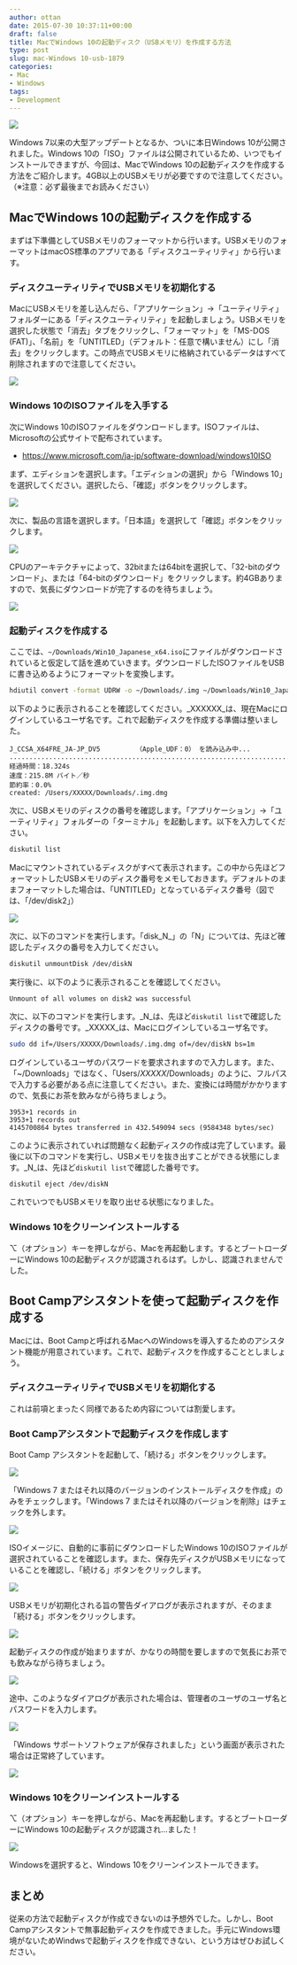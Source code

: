 ```yaml
---
author: ottan
date: 2015-07-30 10:37:11+00:00
draft: false
title: MacでWindows 10の起動ディスク（USBメモリ）を作成する方法
type: post
slug: mac-Windows 10-usb-1879
categories:
- Mac
- Windows
tags:
- Development
---
```


![](/uploads/2015/07/150730-55b9fb2281432.jpg)

Windows 7以来の大型アップデートとなるか、ついに本日Windows 10が公開されました。Windows 10の「ISO」ファイルは公開されているため、いつでもインストールできますが、今回は、MacでWindows 10の起動ディスクを作成する方法をご紹介します。4GB以上のUSBメモリが必要ですので注意してください。（※注意：必ず最後までお読みください）

## MacでWindows 10の起動ディスクを作成する

まずは下準備としてUSBメモリのフォーマットから行います。USBメモリのフォーマットはmacOS標準のアプリである「ディスクユーティリティ」から行います。

### ディスクユーティリティでUSBメモリを初期化する

MacにUSBメモリを差し込んだら、「アプリケーション」→「ユーティリティ」フォルダーにある「ディスクユーティリティ」を起動しましょう。USBメモリを選択した状態で「消去」タブをクリックし、「フォーマット」を「MS-DOS (FAT)」、「名前」を「UNTITLED」（デフォルト：任意で構いません）にし「消去」をクリックします。この時点でUSBメモリに格納されているデータはすべて削除されますので注意してください。

![](/uploads/2015/07/150730-55b9fb2384ecc.png)

### Windows 10のISOファイルを入手する

次にWindows 10のISOファイルをダウンロードします。ISOファイルは、Microsoftの公式サイトで配布されています。

-   <https://www.microsoft.com/ja-jp/software-download/windows10ISO>

まず、エディションを選択します。「エディションの選択」から「Windows 10」を選択してください。選択したら、「確認」ボタンをクリックします。

![](/uploads/2015/07/150730-55b9fb255e5be.png)

次に、製品の言語を選択します。「日本語」を選択して「確認」ボタンをクリックします。

![](/uploads/2015/07/150730-55b9fb26ca460.png)

CPUのアーキテクチャによって、32bitまたは64bitを選択して、「32-bitのダウンロード」、または「64-bitのダウンロード」をクリックします。約4GBありますので、気長にダウンロードが完了するのを待ちましょう。

![](/uploads/2015/07/150730-55b9fb2800dc8.png)

### 起動ディスクを作成する

ここでは、`~/Downloads/Win10_Japanese_x64.iso`にファイルがダウンロードされていると仮定して話を進めていきます。ダウンロードしたISOファイルをUSBに書き込めるようにフォーマットを変換します。

```bash
hdiutil convert -format UDRW -o ~/Downloads/.img ~/Downloads/Win10_Japanese_x64.iso
```

以下のように表示されることを確認してください。_XXXXXX_は、現在Macにログインしているユーザ名です。これで起動ディスクを作成する準備は整いました。

    J_CCSA_X64FRE_JA-JP_DV5         （Apple_UDF：0） を読み込み中...
    ...............................................................................
    経過時間：18.324s
    速度：215.8M バイト／秒
    節約率：0.0%
    created: /Users/XXXXX/Downloads/.img.dmg

次に、USBメモリのディスクの番号を確認します。「アプリケーション」→「ユーティリティ」フォルダーの「ターミナル」を起動します。以下を入力してください。

```bash
diskutil list
```

Macにマウントされているディスクがすべて表示されます。この中から先ほどフォーマットしたUSBメモリのディスク番号をメモしておきます。デフォルトのままフォーマットした場合は、「UNTITLED」となっているディスク番号（図では、「/dev/disk2」）

![](/uploads/2015/07/150730-55b9fb29787e2.png)

次に、以下のコマンドを実行します。「disk_N_」の「N」については、先ほど確認したディスクの番号を入力してください。

```bash
diskutil unmountDisk /dev/diskN
```

実行後に、以下のように表示されることを確認してください。

    Unmount of all volumes on disk2 was successful

次に、以下のコマンドを実行します。_N_は、先ほど`diskutil list`で確認したディスクの番号です。_XXXXX_は、Macにログインしているユーザ名です。

```bash
sudo dd if=/Users/XXXXX/Downloads/.img.dmg of=/dev/diskN bs=1m
```

ログインしているユーザのパスワードを要求されますので入力します。また、「~/Downloads」ではなく、「Users/_XXXXX_/Downloads」のように、フルパスで入力する必要がある点に注意してください。また、変換には時間がかかりますので、気長にお茶を飲みながら待ちましょう。

    3953+1 records in
    3953+1 records out
    4145700864 bytes transferred in 432.549094 secs (9584348 bytes/sec)

このように表示されていれば問題なく起動ディスクの作成は完了しています。最後に以下のコマンドを実行し、USBメモリを抜き出すことができる状態にします。_N_は、先ほど`diskutil list`で確認した番号です。

```bash
diskutil eject /dev/diskN
```

これでいつでもUSBメモリを取り出せる状態になりました。

### Windows 10をクリーンインストールする

⌥（オプション）キーを押しながら、Macを再起動します。するとブートローダーにWindows 10の起動ディスクが認識されるはず。しかし、認識されませんでした。

## Boot Campアシスタントを使って起動ディスクを作成する

Macには、Boot Campと呼ばれるMacへのWindowsを導入するためのアシスタント機能が用意されています。これで、起動ディスクを作成することとしましょう。

### ディスクユーティリティでUSBメモリを初期化する

これは前項とまったく同様であるため内容については割愛します。

### Boot Campアシスタントで起動ディスクを作成します

Boot Camp アシスタントを起動して、「続ける」ボタンをクリックします。

![](/uploads/2015/07/150730-55b9fe5b1017e.png)

「Windows 7 またはそれ以降のバージョンのインストールディスクを作成」のみをチェックします。「Windows 7 またはそれ以降のバージョンを削除」はチェックを外します。

![](/uploads/2015/07/150730-55b9fe5e38e05.png)

ISOイメージに、自動的に事前にダウンロードしたWindows 10のISOファイルが選択されていることを確認します。また、保存先ディスクがUSBメモリになっていることを確認し、「続ける」ボタンをクリックします。

![](/uploads/2015/07/150730-55b9fe615a93f.png)

USBメモリが初期化される旨の警告ダイアログが表示されますが、そのまま「続ける」ボタンをクリックします。

![](/uploads/2015/07/150730-55b9fe64157de.png)

起動ディスクの作成が始まりますが、かなりの時間を要しますので気長にお茶でも飲みながら待ちましょう。

![](/uploads/2015/07/150730-55b9fe668f538.png)

途中、このようなダイアログが表示された場合は、管理者のユーザのユーザ名とパスワードを入力します。

![](/uploads/2015/07/150730-55b9fe685345f.png)

「Windows サポートソフトウェアが保存されました」という画面が表示された場合は正常終了しています。

![](/uploads/2015/07/150730-55b9fe69b27e1.png)

### Windows 10をクリーンインストールする

⌥（オプション）キーを押しながら、Macを再起動します。するとブートローダーにWindows 10の起動ディスクが認識され…ました！

![](/uploads/2015/07/150730-55b9fe747ffd9.png)

Windowsを選択すると、Windows 10をクリーンインストールできます。

## まとめ

従来の方法で起動ディスクが作成できないのは予想外でした。しかし、Boot Campアシスタントで無事起動ディスクを作成できました。手元にWindows環境がないためWindwsで起動ディスクを作成できない、という方はぜひお試しください。

